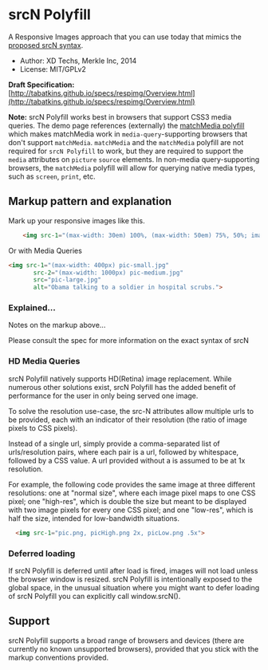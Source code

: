 # srcN Polyfill
A Responsive Images approach that you can use today that mimics the [proposed srcN syntax](http://tabatkins.github.io/specs/respimg/Overview.html).


* Author: XD Techs, Merkle Inc, 2014 
* License: MIT/GPLv2


**Draft Specification:** [http://tabatkins.github.io/specs/respimg/Overview.html](http://tabatkins.github.io/specs/respimg/Overview.html)

**Note:** srcN Polyfill works best in browsers that support CSS3 media queries. The demo page references (externally) the [matchMedia polyfill](https://github.com/paulirish/matchMedia.js/) which makes matchMedia work in `media-query`-supporting browsers that don't support `matchMedia`. `matchMedia` and the `matchMedia` polyfill are not required for `srcN Polyfill` to work, but they are required to support the `media` attributes on `picture` `source` elements. In non-media query-supporting browsers, the `matchMedia` polyfill will allow for querying native media types, such as `screen`, `print`, etc.	

## Markup pattern and explanation

Mark up your responsive images like this.

```html
	<img src-1="(max-width: 30em) 100%, (max-width: 50em) 75%, 50%; images/pic-small.png 400w, images/pic-medium.png 800w, images/pic-large.png 1200w">		
```

Or with Media Queries 

```html
<img src-1="(max-width: 400px) pic-small.jpg"
       src-2="(max-width: 1000px) pic-medium.jpg"
       src="pic-large.jpg"
       alt="Obama talking to a soldier in hospital scrubs.">
```

### Explained...

Notes on the markup above...

Please consult the spec for more information on the exact syntax of srcN




### HD Media Queries

srcN Polyfill natively supports HD(Retina) image replacement.  While numerous other solutions exist, srcN Polyfill has the added benefit of performance for the user in only being served one image.

To solve the resolution use-case, the src-N attributes allow multiple urls to be provided, each with an indicator of their resolution (the ratio of image pixels to CSS pixels).

Instead of a single url, simply provide a comma-separated list of urls/resolution pairs, where each pair is a url, followed by whitespace, followed by a CSS <resolution> value. A url provided without a <resolution> is assumed to be at 1x resolution.

For example, the following code provides the same image at three different resolutions: one at "normal size", where each image pixel maps to one CSS pixel; one "high-res", which is double the size but meant to be displayed with two image pixels for every one CSS pixel; and one "low-res", which is half the size, intended for low-bandwidth situations.
```html
  <img src-1="pic.png, picHigh.png 2x, picLow.png .5x">
  ```



### Deferred loading

If srcN Polyfill is deferred until after load is fired, images will not load unless the browser window is resized.
srcN Polyfill is intentionally exposed to the global space, in the unusual situation where you might want to defer loading of srcN Polyfill you can explicitly call window.srcN().

## Support

srcN Polyfill supports a broad range of browsers and devices (there are currently no known unsupported browsers), provided that you stick with the markup conventions provided.

